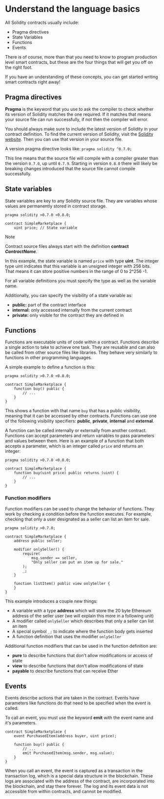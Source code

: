 # Understand the language basics

All Solidity contracts usually include:

- Pragma directives
- State Variables
- Functions
- Events

There is of course, more than that you need to know to program production level smart contracts, but these are the four things that will get you off on the right foot.

If you have an understanding of these concepts, you can get started writing smart contracts right away!

## Pragma directives

**Pragma** is the keyword that you use to ask the compiler to check whether its version of Solidity matches the one required. If it matches that means your source file can run successfully, if not then the compiler will error.

You should always make sure to include the latest version of Solidity in your contract definition. To find the current version of Solidity, visit the [Solidity website](https://solidity.readthedocs.io/). Then you can use that version in your source file.

A version pragma directive looks like:
`pragma solidity ^0.7.0;`

This line means that the source file will compile with a compiler greater than the version `0.7.0`, up until `0.7.9`. Starting in version `0.8.0` there will likely be breaking changes introduced that the source file cannot compile successfully.

## State variables

State variables are key to any Solidity source file. They are variables whose values are permanently stored in contract storage.

```solidity
pragma solidity >0.7.0 <0.8.0;

contract SimpleMarketplace {
    uint price; // State variable  
```

> [!NOTE]
> Contract source files always start with the definition **contract _ContractName_**.

In this example, the state variable is named `price` with type **uint**. The integer type uint indicates that this variable is an unsigned integer with 256 bits. That means it can store positive numbers in the range of 0 to 2^256 -1.

For all variable definitions you must specify the type as well as the variable name.

Additionally, you can specify the visibility of a state variable as:

- **public:** part of the contract interface
- **internal:** only accessed internally from the current contract
- **private:** only visible for the contract they are defined in

## Functions

Functions are executable units of code within a contract. Functions describe a single action to take to achieve one task. They are reusable and can also be called from other source files like libraries. They behave very similarly to functions in other programming languages.

A simple example to define a function is this:

```solidity
pragma solidity >0.7.0 <0.8.0;

contract SimpleMarketplace {
    function buy() public {
        // ...
    }
}
```

This shows a function with that name `buy` that has a public visibility, meaning that it can be accessed by other contracts. Functions can use one of the following visibility specifiers: **public**, **private**, **internal** and **external**.

A function can be called internally or externally from another contract. Functions can accept parameters and return variables to pass parameters and values between them. Here is an example of a function that both accepts a parameter, which is an integer called `price` and returns an integer:

```solidity
pragma solidity >0.7.0 <0.8.0;

contract SimpleMarketplace {
    function buy(uint price) public returns (uint) {
        // ...
    }
}
```

### Function modifiers

Function modifiers can be used to change the behavior of functions. They work by checking a condition before the function executes. For example, checking that only a user designated as a seller can list an item for sale.

```solidity
pragma solidity >0.7.0;

contract SimpleMarketplace {
    address public seller;

    modifier onlySeller() {
        require(
            msg.sender == seller,
            "Only seller can put an item up for sale."
        );
        _;
    }

    function listItem() public view onlySeller {
    }
}
```

This example introduces a couple new things:

- A variable with a type **address** which will store the 20 byte Ethereum address of the seller user (we will explain this more in a following unit)
- A modifier called `onlySeller` which describes that only a seller can list an item
- A special symbol `_;` to indicate where the function body gets inserted
- A function definition that uses the modifier `onlySeller`

Additional function modifiers that can be used in the function definition are:

- **pure** to describe functions that don't allow modifications or access of state 
- **view** to describe functions that don't allow modifications of state
- **payable** to describe functions that can receive Ether

## Events

Events describe actions that are taken in the contract. Events have parameters like functions do that need to be specified when the event is called.

To call an event, you must use the keyword **emit** with the event name and it's parameters.

```solidity
contract SimpleMarketplace {
    event PurchasedItem(address buyer, uint price);

    function buy() public {
        // ...
        emit PurchasedItem(msg.sender, msg.value);
    }
}
```

When you call an event, the event is captured as a transaction in the transaction log, which is a special data structure in the blockchain. These logs are associated with the address of the contract, are incorporated into the blockchain, and stay there forever. The log and its event data is not accessible from within contracts, and cannot be modified.
